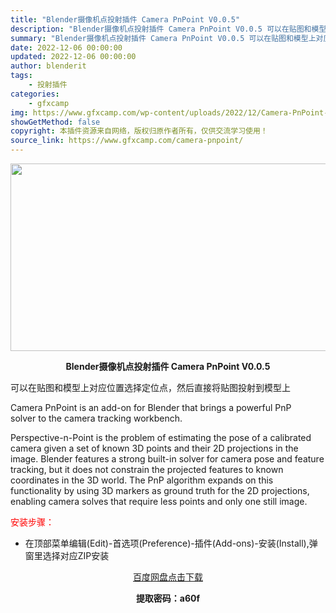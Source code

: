 ```yaml
---
title: "Blender摄像机点投射插件 Camera PnPoint V0.0.5"
description: "Blender摄像机点投射插件 Camera PnPoint V0.0.5 可以在贴图和模型上对应位置选择定位点，然后直接将贴图投射到模型上 Camera PnPoint is an add-on f..."
summary: "Blender摄像机点投射插件 Camera PnPoint V0.0.5 可以在贴图和模型上对应位置选择定位点，然后直接将贴图投射到模型上 Camera PnPoint is an add-on f..."
date: 2022-12-06 00:00:00
updated: 2022-12-06 00:00:00
author: blenderit
tags: 
    - 投射插件
categories:
    - gfxcamp
img: https://www.gfxcamp.com/wp-content/uploads/2022/12/Camera-PnPoint-Blender.jpg
showGetMethod: false
copyright: 本插件资源来自网络，版权归原作者所有，仅供交流学习使用！
source_link: https://www.gfxcamp.com/camera-pnpoint/
---
```

<div><p><img decoding="async" class="aligncenter size-full wp-image-108729" src="https://www.gfxcamp.com/wp-content/uploads/2022/12/Camera-PnPoint-Blender.jpg" data-src="https://www.gfxcamp.com/wp-content/uploads/2022/12/Camera-PnPoint-Blender.jpg" alt="" width="590" height="300" data-srcset="https://www.gfxcamp.com/wp-content/uploads/2022/12/Camera-PnPoint-Blender.jpg 590w, https://www.gfxcamp.com/wp-content/uploads/2022/12/Camera-PnPoint-Blender-150x76.jpg 150w" data-sizes="(max-width: 590px) 100vw, 590px"></p><p style="text-align: center;"><strong>Blender摄像机点投射插件 Camera PnPoint V0.0.5</strong></p><p>可以在贴图和模型上对应位置选择定位点，然后直接将贴图投射到模型上</p><p>Camera PnPoint is an add-on for Blender that brings a powerful PnP solver to the camera tracking workbench.</p><p>Perspective-n-Point is the problem of estimating the pose of a calibrated camera given a set of known 3D points and their 2D projections in the image. Blender features a strong built-in solver for camera pose and feature tracking, but it does not constrain the projected features to known coordinates in the 3D world. The PnP algorithm expands on this functionality by using 3D markers as ground truth for the 2D projections, enabling camera solves that require less points and only one still image.</p><p><span style="color: #ff0000;">安装步骤：</span></p><ul>
<li>在顶部菜单编辑(Edit)-首选项(Preference)-插件(Add-ons)-安装(Install),弹窗里选择对应ZIP安装</li>
</ul><p style="text-align: center;"><a class="maxbutton-3 maxbutton maxbutton-baidu" target="_blank" rel="noopener" href="https://pan.baidu.com/s/1OO17-naitcIgCx7HXnHBuA?pwd=a60f"><span class="mb-text">百度网盘点击下载</span></a></p><p style="text-align: center;"><strong>提取密码：a60f</strong></p></div>